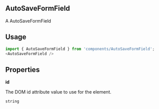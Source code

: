 <!-- ! This is a generated file. To make changes, edit <Component>.doc.js ! -->
## AutoSaveFormField
A AutoSaveFormField

## Usage

```javascript
import { AutoSaveFormField } from 'components/AutoSaveFormField';
<AutoSaveFormField />
```

## Properties

**id**

The DOM id attribute value to use for the element.

```
string
```
  